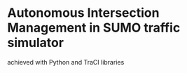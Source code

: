 # Autonomous Intersection Management in SUMO traffic simulator
achieved with Python and TraCI libraries